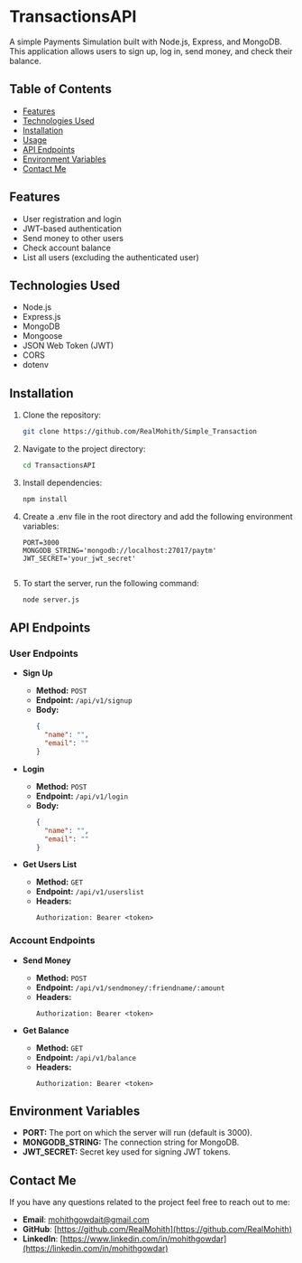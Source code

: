 # TransactionsAPI

A simple Payments Simulation built with Node.js, Express, and MongoDB. This application allows users to sign up, log in, send money, and check their balance.

## Table of Contents

- [Features](#features)
- [Technologies Used](#technologies-used)
- [Installation](#installation)
- [Usage](#usage)
- [API Endpoints](#api-endpoints)
- [Environment Variables](#environment-variables)
- [Contact Me](#contact-me)

## Features

- User registration and login
- JWT-based authentication
- Send money to other users
- Check account balance
- List all users (excluding the authenticated user)

## Technologies Used

- Node.js
- Express.js
- MongoDB
- Mongoose
- JSON Web Token (JWT)
- CORS
- dotenv

## Installation

1. Clone the repository:
   ```bash
   git clone https://github.com/RealMohith/Simple_Transaction

2. Navigate to the project directory:
    ```bash
    cd TransactionsAPI

3. Install dependencies:
    ```bash
    npm install

4. Create a .env file in the root directory and add the following environment variables:

    ```text
    PORT=3000
    MONGODB_STRING='mongodb://localhost:27017/paytm'
    JWT_SECRET='your_jwt_secret'


5. To start the server, run the following command:

    ```bash
    node server.js
## API Endpoints

### User Endpoints

- **Sign Up**
  - **Method:** `POST`
  - **Endpoint:** `/api/v1/signup`
  - **Body:** 
    ```json
    {
      "name": "",
      "email": ""
    }
    ```

- **Login**
  - **Method:** `POST`
  - **Endpoint:** `/api/v1/login`
  - **Body:** 
    ```json
    {
      "name": "",
      "email": ""
    }
    ```

- **Get Users List**
  - **Method:** `GET`
  - **Endpoint:** `/api/v1/userslist`
  - **Headers:** 
    ```
    Authorization: Bearer <token>
    ```

### Account Endpoints

- **Send Money**
  - **Method:** `POST`
  - **Endpoint:** `/api/v1/sendmoney/:friendname/:amount`
  - **Headers:** 
    ```
    Authorization: Bearer <token>
    ```

- **Get Balance**
  - **Method:** `GET`
  - **Endpoint:** `/api/v1/balance`
  - **Headers:** 
    ```
    Authorization: Bearer <token>
    ```

## Environment Variables

- **PORT:** The port on which the server will run (default is 3000).
- **MONGODB_STRING:** The connection string for MongoDB.
- **JWT_SECRET:** Secret key used for signing JWT tokens.

## Contact Me

If you have any questions related to the project feel free to reach out to me:

- **Email**: mohithgowdait@gmail.com
- **GitHub**: [https://github.com/RealMohith](https://github.com/RealMohith)
- **LinkedIn**: [https://www.linkedin.com/in/mohithgowdar](https://linkedin.com/in/mohithgowdar)
